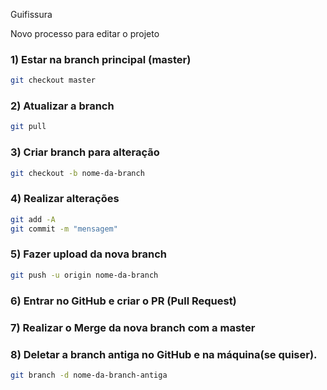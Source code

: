 Guifissura

Novo processo para editar o projeto

### 1) Estar na branch principal (master)

```bash
git checkout master
```

### 2) Atualizar a branch

```bash
git pull
```

### 3) Criar branch para alteração

```bash
git checkout -b nome-da-branch
```

### 4) Realizar alterações

```bash
git add -A
git commit -m "mensagem"
```

### 5) Fazer upload da nova branch

```bash
git push -u origin nome-da-branch
```

### 6) Entrar no GitHub e criar o PR (Pull Request)

### 7) Realizar o Merge da nova branch com a master

### 8) Deletar a branch antiga no GitHub e na máquina(se quiser).

```bash
git branch -d nome-da-branch-antiga
```
